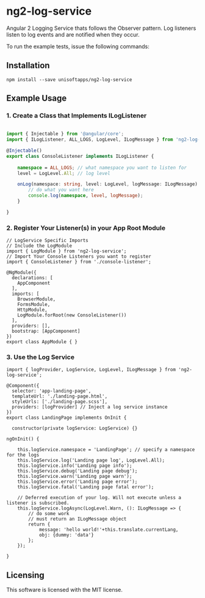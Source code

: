 # ng2-log-service

Angular 2 Logging Service thats follows the Observer pattern. Log listeners listen to log events and are notified when they occur.

To run the example tests, issue the following commands:

## Installation ##

```
npm install --save unisoftapps/ng2-log-service
```

## Example Usage ##

### 1. Create a Class that Implements ILogListener ###

```typescript
	
import { Injectable } from '@angular/core';
import { ILogListener, ALL_LOGS, LogLevel, ILogMessage } from 'ng2-log-service';

@Injectable()
export class ConsoleListener implements ILogListener {
    
    namespace = ALL_LOGS; // what namespace you want to listen for
    level = LogLevel.All; // log level

    onLog(namespace: string, level: LogLevel, logMessage: ILogMessage) {
        // do what you want here
        console.log(namespace, level, logMessage);
    }

}
```

### 2. Register Your Listener(s) in your App Root Module ###
    
	// LogService Specific Imports
	// Include the LogModule
	import { LogModule } from 'ng2-log-service';
	// Import Your Console Listeners you want to register
	import { ConsoleListener } from './console-listener';
	
	@NgModule({
	  declarations: [
	    AppComponent
	  ],
	  imports: [
	    BrowserModule,
	    FormsModule,
	    HttpModule,
	    LogModule.forRoot(new ConsoleListener())
	  ],
	  providers: [],
	  bootstrap: [AppComponent]
	})
	export class AppModule { }


### 3. Use the Log Service ###

	import { logProvider, LogService, LogLevel, ILogMessage } from 'ng2-log-service';

	@Component({
	  selector: 'app-landing-page',
	  templateUrl: './landing-page.html',
	  styleUrls: ['./landing-page.scss'],
	  providers: [logProvider] // Inject a log service instance
	})
	export class LandingPage implements OnInit {
	  
	  constructor(private logService: LogService) {}

	ngOnInit() {

		this.logService.namespace = 'LandingPage'; // specify a namespace for the logs
		this.logService.log('Landing page log', LogLevel.All);
	    this.logService.info('Landing page info');
	    this.logService.debug('Landing page debug');
	    this.logService.warn('Landing page warn');
	    this.logService.error('Landing page error');
		this.logService.fatal('Landing page fatal error');

		// Deferred execution of your log. Will not execute unless a listener is subscribed.
		this.logService.logAsync(LogLevel.Warn, (): ILogMessage => {
			// do some work
			// must return an ILogMessage object
			return {
				message: 'hello world!'+this.translate.currentLang,
				obj: {dummy: 'data'}
			};
	    });

	}

## Licensing

This software is licensed with the MIT license.

